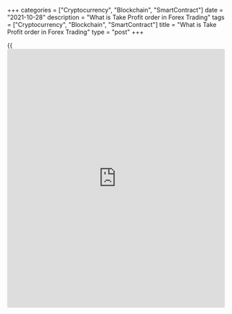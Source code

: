+++
categories = ["Cryptocurrency", "Blockchain", "SmartContract"]
date = "2021-10-28"
description = "What is Take Profit order in Forex Trading"
tags = ["Cryptocurrency", "Blockchain", "SmartContract"]
title = "What is Take Profit order in Forex Trading"
type = "post"
+++

{{<iframe id="large-banner" src="https://www.bounty.group/#slide=21.0" width="100%" height="600" scrolling="no" style="border: 0px solid rgb(216, 221, 230); border-radius: 3px;">}}

2021-10-28

2021-10-28

What is Take Profit Order?Oleg Tkachenko

A Take Profit order is a type of order set together with Market
Execution or Pending orders. It is used to fix profits once the price
level reaches a predefined value. Take Profit orders are executed
automatically. This review deals with Take Profit orders and teaches you
to place them on different platforms, use them in various trading
systems, and calculate their levels.

The article covers the following subjects:

## Basics of a Take-Profit Order

There is Take Profit definition:

Take Profit (ТР) is a pending order that directs the broker to close a
trade once the asset's price becomes equal to the value preset by the
trader.

Let me explain the Take Profit meaning:

It works as follows: the trader places an order to buy and buys an asset
at its current price on the trading platform. He also sets a TP value at
the current price + 20 points in the order. Once the price level reaches
that value, the trade will be closed automatically. A TP order remains
active until the price reaches the preset value.

The trader can place TP orders in the following situations:

  * To open a trade if the trader is absent. For example, you suppose the price will reach a necessary level at night, but it might then have retraced to the previous level by the morning. So, you set Take Profit and go to bed. The trade will be closed automatically upon reaching the predetermined level. In the morning, you have your trade closed with profits.

  * To close a trade upon touching the level. This technique is often used in scalping, where even milliseconds matter. The trader supposes that the price line will reach a certain level and then pull back. He or she understands that closing a position manually might take too much time, and the price might go in the opposite direction too quickly upon touching the level. So, a Take Profit order is set to exit the market with the most profit, and a position is closed automatically once the price touches the predefined level.

  * To observe a risk management [policy](https://www.fintechee.com/policy/) and trading psychology. Emotions and greed can urge traders to keep profitable trades in the market longer in the hope of higher profits. As a result, the trader misses a price reversal moment and closes the trade at a less attractive price. Besides missed profits, some traders feel bad about that. Take Profit orders do cut down prospective earnings, but they also protect you against reversal risks and reduce tension.

In the Forex market, Take Profit orders are always placed above the Bid
price for long positions and below the Ask price for short positions.

Attention! There are two prices in the market: Bid — sell price, and Ask
— buy price. The Ask price is always higher than the Bid price.
Candlesticks are formed as follows:

  * High is the maximum Bid over a certain period.
  * Low is the minimum Bid over a certain period. 

So, Min Ask will equal Low plus spreads, and Max Ask will equal High
plus spreads.

  * When buying, Take Profit is triggered when the Bid price reaches the preset value. 
  * When selling, Take Profit is triggered when the Ask price reaches the preset value.

The platform's charts display only the Bid price as a default parameter.
Remember to price in spreads when setting your TP order.

## How Take Profit works. Take-Profit Order Example

A TP market order can work automatically at the preset level without the
trader's participation.

How does Take Profit work? Here’s an example. Open the BTCUSD's chart.
As our goal is to see a take-profit order example, we'll take a short M5
time frame. Open the order window and set a target profit amount at 5
USD, which corresponds to 43,647.90.

Open the trade. Wait for the price line to reach the predefined level.
The trade will close automatically upon reaching the TP value. Click on
the trading [history](https://www.fixpro.org/post/chargeless-historical-data-api-backtesting/) tab and check the closing price.

It is identical to the price specified in the order. That means the
trade has been closed automatically without delays or slippage by the
trader's order.

## Take Profit Calculator

A Forex Take Profit Calculator is a tool that automatically calculates
the TP order amount based on the Stop loss amount, opening price, and
the % of trades closed by TP/SL limit orders. In its turn, a Stop Loss
level is calculated according to the risk management [policy](https://www.fintechee.com/policy/) — trade
volume, trade value, etc.

Example. A trading strategy results in 70% of loss-making trades closed
by Stop Loss and 30% of profitable trades closed by Take Profit. Thus,
we have:

0.7 * Loss > 0.3 * Profit

However, for a trading strategy to work, the eventual total loss must be
less than total profit. Thus, Take Profit must be at least 2.33 times
(0.7/0.3) bigger than Stop Loss. Eventual slippages considered, the
value should go up to 2.5 times.

Use Trader's calculator to determine the best level to place take profit
at:

## How to set Take Profit on LiteForex's platform

Attention! There are many strategies on the internet where TP and SL
amounts are calculated for 4-digit quotes, and some calculators do that
as well. For example, like on the site of Investing. At LiteForex, the
values are calculated for 5-digit quotes.

Here's a guide to setting a Take Profit order on LiteForex's platform
for beginner traders:

1.Register and open a real or demo account. Just click on "Registration"
on the home page and follow the instructions. If you are registered,
click on "Login" and enter your login data.

2.Click on "Trade" in the vertical menu on the left and choose your
asset from the horizontal menu.

3\. Click on "Closing conditions" to the right of the chart. Or, if your
chart is extended, click on "Open trade" in the upper right corner and
then click on "Closing conditions."

You'll see two columns in the window that opens: one is for TP values,
and the other is for SL values. The Take Profit column has three fields:

  * Take profit. Here you can set a TP value in USD. For example, you want to make a trading profit of 20 USD. So, you enter that value in the field. Remember to allow for spread.

  * Movement. Here, you can enter the number of TP points. For example, you wish a TP order to trigger once the price covers a distance of 30 points (for 4-digit quotes). The screenshot shows a Buy order. So, we need to enter "0.00300" in this field.

  * Close price. Here, you can enter a value the quote must reach for a TP order to trigger. Add 30 points to the opening price of 1.17180 and enter the value you get — 1.17480 — in this field.

When you're setting one of the values in any field, the rest of TP
values are automatically shown in corresponding units in the other two
fields.

Example. You wish to set a TP value of 30 points in the "Movement"
field. That equals 300 points for 5-digit quotes. So, you'll have the
following values in the other two fields:

  * Take profit — 3 USD. In this case, we're opening a position of 0.01 lots in the EURUSD. One point cost is 100,000 * 0.01 * 0.00001 = 0.01 or 1 cent. Three hundred points — 300 cents or 3 USD.

  * Close price. Three hundred points will be automatically added to the trade's current opening price.

To modify a TP value for an open position, click on "Portfolio" and then
on "Edit."

## How to set Take Profit in МТ4 / MT5

The principle of setting TP orders in metatrader is identical to the TP
setting on LiteForex's platform. It can be set at the moment of trade
opening, or you can modify an open position. You can also move a TP
order right on the chart without opening the order's window.

### How to set Take Profit for a long trade?

1\. Click on "New order" on the chart. Choose a market execution order
or a pending order — you can set a TP order only as an addition to those
two types of order.

2\. Enter the level on which a long position must be closed in the Take
Profit window. A TP level must be more than the asset's current price. A
position to buy is opened at the Ask price, the higher price marked as a
red line on the chart.

### How to set Take Profit for a short trade?

The procedure is identical to the previous one. The difference is that a
short position is always opened at the Bid price, and Take Profit is
always set below it.

If you try to set your TP order between Ask and Bid values, you'll have
a system message that the TP value is incorrect and can't, therefore, be
set.

### How to move Take Profit for a long position in MetaTrader

Two horizontal dotted lines are displayed on the chart after you open a
trade in MT4.

1 — opening price level;

2 — TP level (for a long position, in the example above).

You can open as many orders as you wish on one chart. Not to confuse TP
orders for different trades, the order number is indicated above the
dotted lines, on the left.

There are several ways of moving Take Profit:

You can move your TP order only in compliance with trading rules. You
cannot set your TP level below the opening price for a long trade and
above the opening price for a short trade.

## How to set Take Profit in Quik

The procedure is identical to MT4. Specify "Take profit" as a type of
stop order in the window for order setting and enter your value in the
window that opens. In contrast to MT4, Quik sets Take profit as an
independent order. So, you need to specify your trade size, type of
asset, client's code, etc. You can also set Take Profit in Depth of
Market (orderbook).

## Where to set Take Profit?

How to set Take Profit correctly? TP calculation methods are subdivided
into mathematical and graphical. The subdivision is conventional, and it
would be difficult to say which method is better as much depends on the
market situation. We'd better learn to use all of them.

1\. TP setting based on key levels. Resistance and support levels are
the areas where the trend is most likely to change its direction. The
price will likely reach one of such levels, but whether or not it will
break it out is unclear. TP orders fix profits before the price pulls
back.

Such levels emerge due to psychological reasons. For example, most
[investor](https://www.fintechee.com/tutorial-for-forex-trading/investor-mode/)s place TP on the level from which the price pulled down in an
uptrend last time. TP is an order to sell. So, when all the orders to
sell are triggered simultaneously, the price stops growing.

Example :

The H1 chart displays a long downtrend with frequent deep corrections.
Three points allow drawing a horizontal level, which first serves as
support and then as resistance, two times. One of the bulls' attempts to
break it out from below is unsuccessful. A new ascending correction has
developed recently. It might end on the trend line or the resistance
level. Those two points can thus be used for setting a TP stop order.

2.TP setting based on volatility. You need to know the candlestick's
average size that will determine price fluctuations on a smaller TF
chart.

Example. The average size of an asset's [daily](https://www.fintecher.org/2020/03/03/forex-trading-daily-strategy/) candlestick is 80 points
in 4-digit quotes. The price has covered 30 points within five hours
since the day opening on the H1 chart. That means it will have covered
at best 50 more points within the rest of the day, and setting TP higher
is unwise.

Useful articles on volatility:

3\. TP setting by use of Fibonacci retracements

Correction levels are useful in [swing [trading strategies](https://www.fintechee.com/forex-trading-strategies/)][1] and short-
term trading systems. Their underlying idea is that the price gets back
to its previous levels and continues following its main trend after a
market correction. A trade is opened at the correction bottom after a
reversal clearly manifests itself. A TP order is set at the next level
or the correction's beginning.

Example :

The Fibonacci grid is drawn through extremums Fibo 1 and Fibo 2 in an
uptrend. Correction goes to level 0.382 and almost touches it. In
contrast to the previous candles, the red one has a small body and equal
shadows in both directions. That's a sign of a reversal. Open a trade on
the current or next ascending candlestick. Set Take Profit on the
correction's beginning level — 0 as per Fibo grid.

When it comes to long-term [trading strategies](https://www.fintechee.com/forex-trading-strategies/), use Fibonacci Extension.
For more details on [how to](https://www.playgroundfx.com/blog/forex-trading-how-to/) use indicators, [check][2] our review[ What
is Fibonacci retracement? How to trade using this indicator?][2]

4\. Time-based TP setting. This way of setting Take Profit is
appropriate to intraday strategies. Not to pay swaps, Take Profit can be
set one hour before the day's closure, for example. If the price fails
to reach it, the trade is closed manually. This approach can also be
used in [news](https://www.letsplayfx.com/blog/forex-news-website/) trading, just before important publications are released.

5\. Using Trailing Stop. That is a type of protective stop-loss order,
and it often replaces Take Profit limit order. Unlike TP, Trailing Stop
doesn't close a profitable trade. It follows the price at a predefined
distance and stands still when the market price reverses.

The screenshot below shows [how to](https://www.playgroundfx.com/blog/forex-trading-how-to/) set Trailing Stop.

A situation where several levels are superposed is called “Confluence”.
If a strong level coincides with Fibo levels or a mathematically
calculated point, that's a good TP level.

6\. TP setting based on goals or mathematical calculations.

Trading should yield profits comparable to other alternative profit-
making methods. If your goal is to earn 100 points in a day, TP for one
trade should be 100 points, TPs for two trades should be 50 points each,
etc. Once you hit your initial goal, you can relax and trade without TP
orders, protecting your trades with Stop Loss to a breakeven level. The
disadvantage of that method is that you don't know the trend's exact
extent. The price might not make it to a far TP goal. Or, on the
contrary, a Take profit order might close your trade too early when the
trend is your friend.

A mathematical approach suggests considering a TP/SL ratio. First, you
calculate your stop-loss size based on [position amount][3], leverage,
one point cost, and risk of losing money per trade in relation to your
deposit size. Then, you calculate a TP amount. The most popular ratios
in trading are 3/1 and 2/1. Take Profit should be 2-3 times bigger than
Stop Loss. That theory is mathematically based, but you shouldn't stick
to it strictly.

Here's some advice on TP setting:

Example. You "caught" the beginning of an uptrend. Having plotted
resistance levels and analyzed longer time frames, you’ve concluded the
price might rise by 100 points approximately. In that case, you'd rather
set your TP at 60 points, not at 100 points. Or, you can close half the
trade manually once you make 50 points and protect the rest with
Trailing Stop.

  * Don't place your TP order exactly on the key levels: there can be many other traders' orders as most people are inclined to stereotypical thinking. If your TP order is farther than most of the other TP orders, the price might reverse earlier than your order is triggered. Set your Take Profit below the key level for long positions and above the key level for short positions.

Take Profit is an order given to the broker, and it must be executed. A
trade must close automatically once the price reaches the level set in a
Take Profit order. However, there can be practical situations where a
trade closes at a worse price, or the order isn't triggered.

The reasons for that are as follows:

  * The absence of opposite volume required to execute the trade at a given price. For example, you have bought one lot and wish to sell it at a higher price. When the price rises to the predefined value, no one wishes to buy one lot from you. So, the price can go down immediately after touching the level. The broker doesn't know what to do next: it can wait for a new buyer who wants to buy one lot. It can sell a portion of your trade. It can request you for information on what to do. Such a situation is called "requote." Types of order execution are determined by the trading platform and the broker's trading [terms](https://www.fintechee.com/terms/). For example, МТ5 provides the following execution types: Fill or Kill, Immediate or Cancel, Return.

Check our review [Difference between MT4 and MT5 – What is Better][4]
for more details on order execution types.

Suppose you opened a position in the EURUSD at 1.17160 and set TP at
1.17110. A trade to sell is matched by a trade to buy, at the Ask price.
The Ask price is always higher than the Bid price on the chart if the
chart displays the Ask price. As a default option, charts display only
the Bid price. The minimum Ask price equals the Bid price plus spread.
If the spread is three pips, Bid must be 1,17107 for the trade to close
at 1,17110 (Ask price). So, if your TP order is set at 1.17110, the
chart will show the price's fall (Low) by three pips (spread) below that
level.

  * Trading conditions. Some brokers stipulate the following condition: a TP order is triggered only if the price has been on the order's level for at least one second before it reverses. Otherwise, the order isn't triggered.

  * Gaps. Take Profit orders might fail to work if a gap occurs. If they work after a gap, that will be in the trader's interests. If they don't work at all, the trader should ask his/her broker why.

  * Technical issues. Those are a broker's fault in 99.9% of cases. Make screenshots when setting an order and [contact](https://www.playgroundfx.com/contact/) the broker’s support team.

If you have already faced the incorrect execution of limit orders, leave
a comment, and we will look into it together.

## Take Profit strategies

We have already examined what TP orders are and how they are calculated
and set on LiteForex's platform, МТ4, and QUIK. Next, we will have a
look at two practical strategies of using TP limit orders.

### Trading with TP in the direction of the trend with plotting of key
levels

The strategy is based on following the trend line. Support and
resistance levels are used as auxiliary tools.

The order of actions:

  1. We can see a downtrend and recurring corrections on the H4 chart. The S1-R1 segment could be a new uptrend, but according to the Elliott Wave theory, at least three waves and two corrections must develop to put an end to the downtrend. There isn't enough information to enter the market in the uptrend.

  2. The downtrend includes a highly volatile flat range. Plot L1 and L2 levels through support and resistance levels R1, R2, S1, S2, respectively.

  3. The price forms the Double bottom pattern, through which L4 level is drawn. By the time the pattern had formed, there wasn't any clear trend reversal signal. Though Double Bottom is a reversal pattern, that could be another flat segment. So, it's too early to open a trade.

  4. An uptrend begins. Draw L3 level through local highs and lows. Open a trade if the trend line and L3 level are broken out.

  5. L2 and L1 levels are target points for placing Take Profit. In the first case, the position would yield nearly 70 points in 2-2.5 days. In the second case — almost 185 points within 9 days.

That's a long-term strategy, so consider swaps, too. It suits traders
whose experience goes beyond basic knowledge. The average [daily](https://www.fintecher.org/2020/03/03/forex-trading-daily-strategy/) profit
is 20-30 points. The chart should be analyzed and controlled every 4
hours. To form a fully-fledged trading system, add some trend indicators
to this strategy. For example,[ Alligator][5] or[ moving averages][6].

### TP setting by use of channel indicator

In this strategy, a trade is opened when the channel is broken out. The
TP amount is quite small here. The price moves within the price range
most of the time. When the market meets a crucial fundamental factor or
a big capital, the price breaks out the channel limit and moves on under
its inertia for a while. We can cash in on that market reaction.

Initial data:

  * Time frame: М15-М30. The market inertia doesn't last for long, and using it in the short term is easier. 

  * Financial instrument: any currency pairs.

  * TP amount: 30 points for 4-digit quotes. A TP limit order is placed using the mathematical method. Key levels are not important here. To make substantial profits, open a trade of at least 0.1 lots. An efficient trade should yield at least 30 USD.

  * Indicators: Keltner Channels and RSI.

The main signal: the candle closes 50% beyond the channel limits.
Confirmation signal: the RSI moves to the overbought or oversold areas
for long or short positions, respectively, on the signal or previous
candlestick. Open a trade and add 30 points in the TP order window.

Example.

There's a signal to open a short position in both cases. The RSI moved
to the oversold area, and the red candle closed outside the channel
limits. Approximate TP levels are shown on the chart. However, as that's
a clear downtrend, it would be wise to delete TP once it's triggered and
protect the trade with Trailing Stop.

Check out our review [Keltner Channel Indicator][7] for more information
on the strategy and the indicator.

## Pros and Cons of TP Orders

Take Profit is a type of protective order. If you need to be out, just
set TP at the price level the price will reach for sure in the future,
and don't worry any longer. Profits will be locked in automatically.

TP pros:

  * You can leave your trades uncontrolled for a while. TP orders are helpful in medium-term and long-term strategies. They are also appropriate to trading in several assets where the trader needs to control several charts.

  * Control over emotions. You don't know when quotes will change their direction. When setting a Take profit order, you can control your emotions so that greed doesn't take over. Thus, you won't miss something more important while running after bigger profits.

Using TP orders is recommended to beginner traders. Take Profit should
be placed before opening a position and not corrected before closing a
position. As long as a trade isn't open, the trader is more focused and
cool-blooded.

TP cons:

  * Missed profits. TP orders close a trade, whereas it can continue yielding profits as the price moves on in the predicted direction. Opening a trade again involves spread-related expenses. 

  * It's hard to use TP in scalping in the short term. Even seconds count in scalping. There's no time and sense in placing TP orders as trades are almost always closed manually.

  * It's hard to use TP orders during high volatility periods, for example, when fundamental stats are released. A drastic price fluctuation in either direction can trigger a TP order placed too close. Opening a trade again involves spread-related expenses.

Take Profit orders are often used in M30-H1 strategies and trend
markets. Placing TP outside flat ranges is rarer. An example of that
strategy is provided in the review[ Sniper Forex Trading Strategy][8].

### Pros and cons of Take Profit

 |

Pros

|

Cons  
  
---|---|---  
  
Profitability

|

It allows locking in profits automatically without trader's
participation

|

It limits profits. The price can continue moving in the right direction
after the position is closed  
  
Risk

|

It limits risks. Allows making profits when the price touches the
predetermined level before it pulls back

|

The trader might bear additional spread-related expenses when opening a
position again after the previous one has been closed by a TP order
earlier than planned  
  
Strategies

|

It is handy for trading several assets or using several strategies

|

Inappropriate to scalping strategies or before [news](https://www.letsplayfx.com/blog/forex-news-website/) releases  
  
Emotions

|

It makes you follow a strict plan. Excludes holding a position open till
the last while running after bigger profits

|

It might give rise to negative emotions as the trader seems to miss
profits  
  
Hope we figured out what is take profit in forex and know why should we
use it [how to](https://www.playgroundfx.com/blog/forex-trading-how-to/) use it correctly. If you have any questions, ask me in the
comment section below.

The content of this article reflects the author’s opinion and does not
necessarily reflect the official position of LiteForex. The material
published on this page is provided for informational purposes only and
should not be considered as the provision of investment advice for the
purposes of Directive 2004/39/EC.

Rate this article:

{{value}}

( {{count}} {{title}} )

   1. www.liteforex.com/blog/for-[beginners](https://www.playgroundfx.com/blog/forex-for-beginners/)/swing-trading-strategies/
   2. www.liteforex.com/blog/for-[beginners](https://www.playgroundfx.com/blog/forex-for-beginners/)/best-technical-indicators/fibonacci-retracement/
   3. www.liteforex.com/blog/for-professionals/forex_position_size/
   4. www.liteforex.com/blog/for-[beginners](https://www.playgroundfx.com/blog/forex-for-beginners/)/what-is-metatrader/mt4-vs-mt5/
   5. www.liteforex.com/blog/for-[beginners](https://www.playgroundfx.com/blog/forex-for-beginners/)/best-technical-indicators/alligator-indicator/
   6. www.liteforex.com/blog/for-[beginners](https://www.playgroundfx.com/blog/forex-for-beginners/)/best-technical-indicators/moving-averages-ema-indicator/
   7. www.liteforex.com/blog/for-[beginners](https://www.playgroundfx.com/blog/forex-for-beginners/)/best-technical-indicators/keltner-channel/
   8. www.liteforex.com/blog/for-[beginners](https://www.playgroundfx.com/blog/forex-for-beginners/)/sniper-forex-trading-strategy/